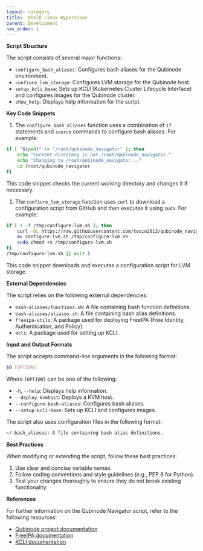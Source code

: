 ```yaml
---
layout: category
title:  Rhel8 Linux Hypervisor
parent: Development
nav_order: 1
---
```


**Script Structure**

The script consists of several major functions:

* `configure_bash_aliases`: Configures bash aliases for the Qubinode environment.
* `confiure_lvm_storage`: Configures LVM storage for the Qubinode host.
* `setup_kcli_base`: Sets up KCLI (Kubernetes Cluster Lifecycle Interface) and configures images for the Qubinode cluster.
* `show_help`: Displays help information for the script.

**Key Code Snippets**

1. The `configure_bash_aliases` function uses a combination of `if` statements and `source` commands to configure bash aliases. For example:
```bash
if [ "$(pwd)" != "/root/qubinode_navigator" ]; then
    echo "Current directory is not /root/qubinode_navigator."
    echo "Changing to /root/qubinode_navigator..."
    cd /root/qubinode_navigator
fi
```
This code snippet checks the current working directory and changes it if necessary.

1. The `confiure_lvm_storage` function uses `curl` to download a configuration script from GitHub and then executes it using `sudo`. For example:
```bash
if [ ! -f /tmp/configure-lvm.sh ]; then
    curl -OL https://raw.githubusercontent.com/tosin2013/qubinode_navigator/main/dependancies/equinix-rocky/configure-lvm.sh
    mv configure-lvm.sh /tmp/configure-lvm.sh
    sudo chmod +x /tmp/configure-lvm.sh
fi
/tmp/configure-lvm.sh || exit 1
```
This code snippet downloads and executes a configuration script for LVM storage.

**External Dependencies**

The script relies on the following external dependencies:

* `bash-aliases/functions.sh`: A file containing bash function definitions.
* `bash-aliases/aliases.sh`: A file containing bash alias definitions.
* `freeipa-utils`: A package used for deploying FreeIPA (Free Identity, Authentication, and Policy).
* `kcli`: A package used for setting up KCLI.

**Input and Output Formats**

The script accepts command-line arguments in the following format:
```bash
$0 [OPTION]
```
Where `[OPTION]` can be one of the following:

* `-h`, `--help`: Displays help information.
* `--deploy-kvmhost`: Deploys a KVM host.
* `--configure-bash-aliases`: Configures bash aliases.
* `--setup-kcli-base`: Sets up KCLI and configures images.

The script also uses configuration files in the following format:
```bash
~/.bash_aliases: A file containing bash alias definitions.
```
**Best Practices**

When modifying or extending the script, follow these best practices:

1. Use clear and concise variable names.
2. Follow coding conventions and style guidelines (e.g., PEP 8 for Python).
3. Test your changes thoroughly to ensure they do not break existing functionality.

**References**

For further information on the Qubinode Navigator script, refer to the following resources:

* [Qubinode project documentation](https://github.com/tosin2013/qubinode_navigator/blob/main/docs/README.md)
* [FreeIPA documentation](https://freeipa.org/documentation/)
* [KCLI documentation](https://kcli.readthedocs.io/en/latest/)
